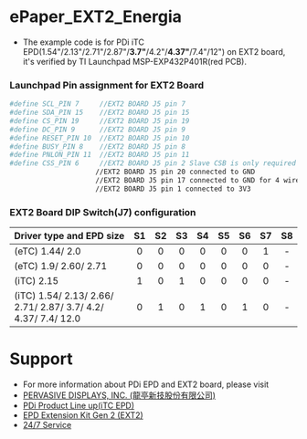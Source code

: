 # ePaper_EXT2_Energia
* The example code is for PDi iTC EPD(1.54"/2.13"/2.71"/2.87"/**3.7"**/4.2"/**4.37"**/7.4"/12") on EXT2 board, it's verified by TI Launchpad MSP-EXP432P401R(red PCB).

 ### Launchpad Pin assignment for EXT2 Board
 ```bash
#define SCL_PIN 7     //EXT2 BOARD J5 pin 7
#define SDA_PIN 15    //EXT2 BOARD J5 pin 15
#define CS_PIN 19     //EXT2 BOARD J5 pin 19
#define DC_PIN 9      //EXT2 BOARD J5 pin 9
#define RESET_PIN 10  //EXT2 BOARD J5 pin 10
#define BUSY_PIN 8    //EXT2 BOARD J5 pin 8
#define PNLON_PIN 11  //EXT2 BOARD J5 pin 11
#define CSS_PIN 6     //EXT2 BOARD J5 pin 2 Slave CSB is only required of 12" operation
                      //EXT2 BOARD J5 pin 20 connected to GND
                      //EXT2 BOARD J5 pin 17 connected to GND for 4 wire SPI
                      //EXT2 BOARD J5 pin 1 connected to 3V3   
 ```
 
 ### EXT2 Board DIP Switch(J7) configuration
 
| Driver type and EPD size | S1 | S2 | S3 | S4 | S5 | S6 | S7 | S8 |
| :--- | :---: | :---: | :---: | :---: | :---: | :---: | :---: | :---: |
| (eTC) 1.44/ 2.0 | 0 | 0 | 0 | 0 | 0 | 0 | 1 | - |
| (eTC) 1.9/ 2.60/ 2.71 | 0 | 0 | 0 | 0 | 0 | 0 | 0 | - |
| (iTC) 2.15 | 1 | 0 | 1 | 0 | 0 | 0 | 0 | - |
| (iTC) 1.54/ 2.13/ 2.66/ 2.71/ 2.87/ 3.7/ 4.2/ 4.37/ 7.4/ 12.0 | 0 | 1 | 0 | 1 | 0 | 1 | 0 | - |

 #  Support
 *  For more information about PDi EPD and EXT2 board, please visit 
 *  [PERVASIVE DISPLAYS, INC. (龍亭新技股份有限公司)](http://www.pervasivedisplays.com/)
 *  [PDi Product Line up(iTC EPD)](http://www.pervasivedisplays.com/products#iTC)
 *  [EPD Extension Kit Gen 2 (EXT2)](http://www.pervasivedisplays.com/kits/ext2_kit)
 *  [24/7 Service](http://www.pervasivedisplays.com/contact/technical-support)
